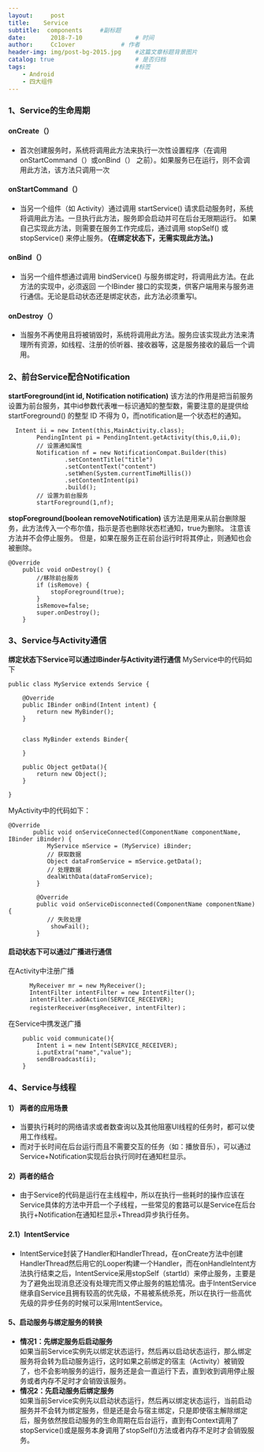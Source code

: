 ```yaml
---
layout:     post   				    
title:    Service  				 
subtitle:  components     #副标题
date:       2018-7-10			   	# 时间
author:     Cc1over				# 作者
header-img: img/post-bg-2015.jpg 	#这篇文章标题背景图片
catalog: true 						# 是否归档
tags:								#标签
    - Android
    - 四大组件
---
```



###  1、Service的生命周期
#### onCreate（）
* 首次创建服务时，系统将调用此方法来执行一次性设置程序（在调用 onStartCommand（）或onBind（） 之前）。如果服务已在运行，则不会调用此方法，该方法只调用一次
####  onStartCommand（）
* 当另一个组件（如 Activity）通过调用 startService() 请求启动服务时，系统将调用此方法。一旦执行此方法，服务即会启动并可在后台无限期运行。 如果自己实现此方法，则需要在服务工作完成后，通过调用 stopSelf() 或 stopService() 来停止服务。**（在绑定状态下，无需实现此方法。)**
####  onBind（）
* 当另一个组件想通过调用 bindService() 与服务绑定时，将调用此方法。在此方法的实现中，必须返回 一个IBinder 接口的实现类，供客户端用来与服务进行通信。无论是启动状态还是绑定状态，此方法必须重写l。
####  onDestroy（）
* 当服务不再使用且将被销毁时，系统将调用此方法。服务应该实现此方法来清理所有资源，如线程、注册的侦听器、接收器等，这是服务接收的最后一个调用。
###  2、前台Service配合Notification
**startForeground(int id, Notification notification)** 该方法的作用是把当前服务设置为前台服务，其中id参数代表唯一标识通知的整型数，需要注意的是提供给 startForeground() 的整型 ID 不得为 0，而notification是一个状态栏的通知。
~~~
  Intent ii = new Intent(this,MainActivity.class);
        PendingIntent pi = PendingIntent.getActivity(this,0,ii,0);
        // 设置通知属性
        Notification nf = new NotificationCompat.Builder(this)
                .setContentTitle("title")
                .setContentText("content")
                .setWhen(System.currentTimeMillis())
                .setContentIntent(pi)
                .build();
        // 设置为前台服务
        startForeground(1,nf);
~~~
**stopForeground(boolean removeNotification)** 
该方法是用来从前台删除服务，此方法传入一个布尔值，指示是否也删除状态栏通知，true为删除。 注意该方法并不会停止服务。 但是，如果在服务正在前台运行时将其停止，则通知也会被删除。

~~~
@Override
    public void onDestroy() {
        //移除前台服务
        if (isRemove) {
            stopForeground(true);
        }
        isRemove=false;
        super.onDestroy();
    }
~~~
###  3、Service与Activity通信
**绑定状态下Service可以通过IBinder与Activity进行通信**
MyService中的代码如下
~~~
public class MyService extends Service {

    @Override
    public IBinder onBind(Intent intent) {
        return new MyBinder();
    }


    class MyBinder extends Binder{

    }

    public Object getData(){
        return new Object();
    }

}
~~~
MyActivity中的代码如下：
~~~
@Override
       public void onServiceConnected(ComponentName componentName, IBinder iBinder) {
           MyService mService = (MyService) iBinder;
           // 获取数据
           Object dataFromService = mService.getData();
           // 处理数据
           dealWithData(dataFromService);
        }

        @Override
        public void onServiceDisconnected(ComponentName componentName) {
           // 失败处理
            showFail();
        }
~~~
#### 启动状态下可以通过广播进行通信
在Activity中注册广播
~~~
      MyReceiver mr = new MyReceiver();
      IntentFilter intentFilter = new IntentFilter();
      intentFilter.addAction(SERVICE_RECEIVER);
      registerReceiver(msgReceiver, intentFilter)；
~~~
在Service中携发送广播
~~~
    public void communicate(){
        Intent i = new Intent(SERVICE_RECEIVER);
        i.putExtra("name","value");
        sendBroadcast(i);
    }
~~~
### 4、Service与线程
####  1） 两者的应用场景
* 当要执行耗时的网络请求或者数查询以及其他阻塞UI线程的任务时，都可以使用工作线程。
* 而对于长时间在后台运行而且不需要交互的任务（如：播放音乐），可以通过Service+Notification实现后台执行同时在通知栏显示。
#### 2）两者的结合
* 由于Service的代码是运行在主线程中，所以在执行一些耗时的操作应该在Service具体的方法中开启一个子线程，一些常见的套路可以是Service在后台执行+Notification在通知栏显示+Thread异步执行任务。
#### 2.1）IntentService<br>
* IntentService封装了Handler和HandlerThread，在onCreate方法中创建HandlerThread然后用它的Looper构建一个Handler，而在onHandleIntent方法执行结束之后，IntentService采用stopSelf（startId）来停止服务，主要是为了避免出现消息还没有处理完而又停止服务的尴尬情况。由于IntentService继承自Service且拥有较高的优先级，不易被系统杀死，所以在执行一些高优先级的异步任务的时候可以采用IntentService。
#### 5、启动服务与绑定服务的转换
* **情况1：先绑定服务后启动服务**<br>如果当前Service实例先以绑定状态运行，然后再以启动状态运行，那么绑定服务将会转为启动服务运行，这时如果之前绑定的宿主（Activity）被销毁了，也不会影响服务的运行，服务还是会一直运行下去，直到收到调用停止服务或者内存不足时才会销毁该服务。
* **情况2：先启动服务后绑定服务**<br>如果当前Service实例先以启动状态运行，然后再以绑定状态运行，当前启动服务并不会转为绑定服务，但是还是会与宿主绑定，只是即使宿主解除绑定后，服务依然按启动服务的生命周期在后台运行，直到有Context调用了stopService()或是服务本身调用了stopSelf()方法或者内存不足时才会销毁服务。

